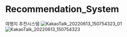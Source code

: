 # Recommendation_System
여행지 추천시스템
![KakaoTalk_20220613_150754323_01](https://user-images.githubusercontent.com/84282676/173584227-ce77c2ba-2b69-48bd-939f-65f3df9ab1ce.jpg)
![KakaoTalk_20220613_150754323](https://user-images.githubusercontent.com/84282676/173584284-b4cb4a4c-3827-4f7c-b090-efe7a9e2dbf0.jpg)
